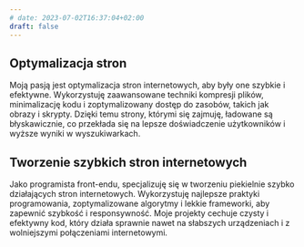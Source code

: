 ```yaml
---
# date: 2023-07-02T16:37:04+02:00
draft: false
---
```

## Optymalizacja stron

Moją pasją jest optymalizacja stron internetowych, aby były one szybkie i efektywne. Wykorzystuję zaawansowane techniki kompresji plików, minimalizację kodu i zoptymalizowany dostęp do zasobów, takich jak obrazy i skrypty. Dzięki temu strony, którymi się zajmuję, ładowane są błyskawicznie, co przekłada się na lepsze doświadczenie użytkowników i wyższe wyniki w wyszukiwarkach.

## Tworzenie szybkich stron internetowych

Jako programista front-endu, specjalizuję się w tworzeniu piekielnie szybko działających stron internetowych. Wykorzystuję najlepsze praktyki programowania, zoptymalizowane algorytmy i lekkie frameworki, aby zapewnić szybkość i responsywność. Moje projekty cechuje czysty i efektywny kod, który działa sprawnie nawet na słabszych urządzeniach i z wolniejszymi połączeniami internetowymi.
